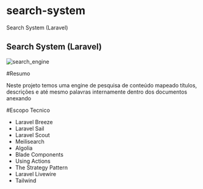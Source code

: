 # search-system
Search System (Laravel) 
<h2>Search System (Laravel) </h2>

![search_engine](https://github.com/MaiconCabral/search-system/assets/44178051/9c69bdcc-8772-47b2-887b-32150ddee3b0)

#Resumo
<p>Neste projeto temos uma engine de pesquisa de conteúdo mapeado títulos, descrições e até mesmo palavras internamente dentro dos documentos anexando</p>

#Escopo Tecnico
<ul>
<li>Laravel Breeze</li>
<li>Laravel Sail</li>
<li>Laravel Scout</li>
<li>Meilisearch</li>
<li>Algolia</li>
<li>Blade Components</li>
<li>Using Actions</li>
<li>The Strategy Pattern</li>
<li>Laravel Livewire </li>
<li>Tailwind</li>
</ul>
